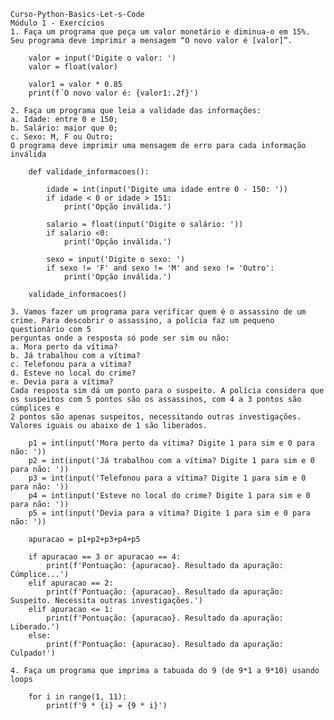 ```
Curso-Python-Basics-Let-s-Code
Módulo 1 - Exercícios
1. Faça um programa que peça um valor monetário e diminua-o em 15%. Seu programa deve imprimir a mensagem “O novo valor é [valor]”.
```
        valor = input('Digite o valor: ')
        valor = float(valor)

        valor1 = valor * 0.85
        print(f´O novo valor é: {valor1:.2f}')

```
2. Faça um programa que leia a validade das informações:
a. Idade: entre 0 e 150;
b. Salário: maior que 0;
c. Sexo: M, F ou Outro;
O programa deve imprimir uma mensagem de erro para cada informação inválida

```
        def validade_informacoes():
    
            idade = int(input('Digite uma idade entre 0 - 150: '))
            if idade < 0 or idade > 151:
                print('Opção inválida.')

            salario = float(input('Digite o salário: '))
            if salario <0:
                print('Opção inválida.')

            sexo = input('Digite o sexo: ')
            if sexo != 'F' and sexo != 'M' and sexo != 'Outro':
                print('Opção inválida.')
     
        validade_informacoes()

```
3. Vamos fazer um programa para verificar quem é o assassino de um crime. Para descobrir o assassino, a polícia faz um pequeno questionário com 5 
perguntas onde a resposta só pode ser sim ou não:
a. Mora perto da vítima?
b. Já trabalhou com a vítima?
c. Telefonou para a vítima?
d. Esteve no local do crime?
e. Devia para a vítima?
Cada resposta sim dá um ponto para o suspeito. A polícia considera que os suspeitos com 5 pontos são os assassinos, com 4 a 3 pontos são cúmplices e 
2 pontos são apenas suspeitos, necessitando outras investigações. Valores iguais ou abaixo de 1 são liberados.

```
        p1 = int(input('Mora perto da vítima? Digite 1 para sim e 0 para não: '))
        p2 = int(input('Já trabalhou com a vítima? Digite 1 para sim e 0 para não: '))
        p3 = int(input('Telefonou para a vítima? Digite 1 para sim e 0 para não: '))
        p4 = int(input('Esteve no local do crime? Digite 1 para sim e 0 para não: '))
        p5 = int(input('Devia para a vítima? Digite 1 para sim e 0 para não: '))

        apuracao = p1+p2+p3+p4+p5

        if apuracao == 3 or apuracao == 4:
            print(f'Pontuação: {apuracao}. Resultado da apuração: Cúmplice...')
        elif apuracao == 2:
            print(f'Pontuação: {apuracao}. Resultado da apuração: Suspeito. Necessita outras investigações.')
        elif apuracao <= 1:
            print(f'Pontuação: {apuracao}. Resultado da apuração: Liberado.')
        else: 
            print(f'Pontuação: {apuracao}. Resultado da apuração: Culpado!')
```
4. Faça um programa que imprima a tabuada do 9 (de 9*1 a 9*10) usando loops

```
        for i in range(1, 11):
            print(f'9 * {i} = {9 * i}')
